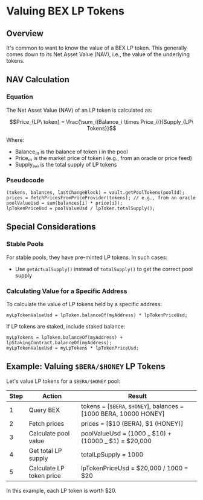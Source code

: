 # Valuing BEX LP Tokens

## Overview

It's common to want to know the value of a BEX LP token. This generally comes down to its Net Asset Value (NAV), i.e., the value of the underlying tokens.

## NAV Calculation

### Equation

The Net Asset Value (NAV) of an LP token is calculated as:

$$Price_{LP\ token} = \frac{\sum_i(Balance_i \times Price_i)}{Supply_{LP\ Tokens}}$$

Where:

- Balance₍ᵢ₎ is the balance of token i in the pool
- Price₍ᵢ₎ is the market price of token i (e.g., from an oracle or price feed)
- Supply₍ₗₚ₎ is the total supply of LP tokens

### Pseudocode

```solidity
(tokens, balances, lastChangeBlock) = vault.getPoolTokens(poolId);
prices = fetchPricesFromPriceProvider(tokens); // e.g., from an oracle
poolValueUsd = sum(balances[i] * price[i]);
lpTokenPriceUsd = poolValueUsd / lpToken.totalSupply();
```

## Special Considerations

### Stable Pools

For stable pools, they have pre-minted LP tokens. In such cases:

- Use `getActualSupply()` instead of `totalSupply()` to get the correct pool supply

### Calculating Value for a Specific Address

To calculate the value of LP tokens held by a specific address:

```solidity
myLpTokenValueUsd = lpToken.balanceOf(myAddress) * lpTokenPriceUsd;
```

If LP tokens are staked, include staked balance:

```solidity
myLpTokens = lpToken.balanceOf(myAddress) + lpStakingContract.balanceOf(myAddress);
myLpTokenValueUsd = myLpTokens * lpTokenPriceUsd;
```

## Example: Valuing `$BERA/$HONEY` LP Tokens

Let's value LP tokens for a `$BERA/$HONEY` pool:

| Step | Action                   | Result                                                            |
| ---- | ------------------------ | ----------------------------------------------------------------- |
| 1    | Query BEX                | tokens = [`$BERA`, `$HONEY`], balances = [1000 BERA, 10000 HONEY] |
| 2    | Fetch prices             | prices = [$10 (BERA), $1 (HONEY)]                                 |
| 3    | Calculate pool value     | poolValueUsd = (1000 _ $10) + (10000 _ $1) = $20,000              |
| 4    | Get total LP supply      | totalLpSupply = 1000                                              |
| 5    | Calculate LP token price | lpTokenPriceUsd = $20,000 / 1000 = $20                            |

In this example, each LP token is worth $20.
